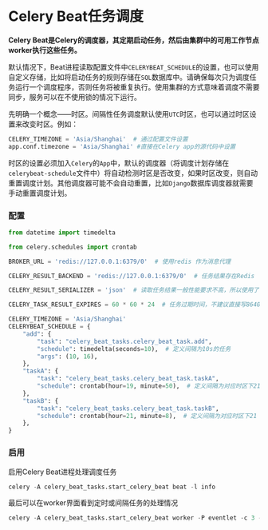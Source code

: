 # Celery Beat任务调度

**Celery Beat是Celery的调度器，其定期启动任务，然后由集群中的可用工作节点worker执行这些任务。**

默认情况下，Beat进程读取配置文件中`CELERYBEAT_SCHEDULE`的设置，也可以使用自定义存储，比如将启动任务的规则存储在`SQL`数据库中。请确保每次只为调度任务运行一个调度程序，否则任务将被重复执行。使用集群的方式意味着调度不需要同步，服务可以在不使用锁的情况下运行。

先明确一个概念——时区。间隔性任务调度默认使用`UTC`时区，也可以通过时区设置来改变时区。例如：

```python
CELERY_TIMEZONE = 'Asia/Shanghai'  # 通过配置文件设置
app.conf.timezone = 'Asia/Shanghai' #直接在Celery app的源代码中设置
```

时区的设置必须加入`Celery`的`App`中，默认的调度器（将调度计划存储在`celerybeat-schedule`文件中）将自动检测时区是否改变，如果时区改变，则自动重置调度计划。其他调度器可能不会自动重置，比如`Django`数据库调度器就需要手动重置调度计划。

### 配置

```python
from datetime import timedelta

from celery.schedules import crontab

BROKER_URL = 'redis://127.0.0.1:6379/0'  # 使用redis 作为消息代理

CELERY_RESULT_BACKEND = 'redis://127.0.0.1:6379/0'  # 任务结果存在Redis

CELERY_RESULT_SERIALIZER = 'json'  # 读取任务结果一般性能要求不高，所以使用了可读性更好的JSON

CELERY_TASK_RESULT_EXPIRES = 60 * 60 * 24  # 任务过期时间，不建议直接写86400，应该让这样的magic数字表述更明显

CELERY_TIMEZONE = 'Asia/Shanghai'
CELERYBEAT_SCHEDULE = {
    "add": {
        "task": "celery_beat_tasks.celery_beat_task.add",
        "schedule": timedelta(seconds=10),  # 定义间隔为10s的任务
        "args": (10, 16),
    },
    "taskA": {
        "task": "celery_beat_tasks.celery_beat_task.taskA",
        "schedule": crontab(hour=19, minute=50),  # 定义间隔为对应时区下21：11分执行的任务
    },
    "taskB": {
        "task": "celery_beat_tasks.celery_beat_task.taskB",
        "schedule": crontab(hour=21, minute=8),  # 定义间隔为对应时区下21：8分执行的任务
    },
}

```

### 启用

启用Celery Beat进程处理调度任务

```python
celery -A celery_beat_tasks.start_celery_beat beat -l info
```

最后可以在worker界面看到定时或间隔任务的处理情况

```python
celery -A celery_beat_tasks.start_celery_beat worker -P eventlet -c 3 -l info 
```
